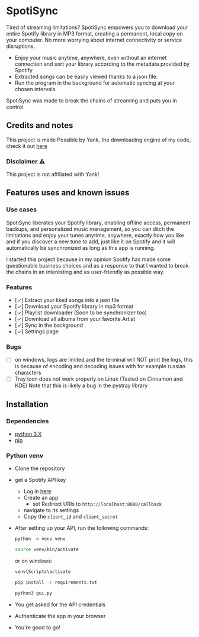 # SpotiSync

Tired of streaming limitations? SpotiSync empowers you to download your entire Spotify library in MP3 format, creating a permanent, local copy on your computer. No more worrying about internet connectivity or service disruptions.

- Enjoy your music anytime, anywhere, even without an internet connection and sort your library according to the metadata provided by Spotify
- Extracted songs can be easily viewed thanks to a json file.
- Run the program in the background for automatic syncing at your chosen intervals.

SpotiSync was made to break the chains of streaming and puts you in control.

## Credits and notes

This project is made Possible by Yank, the downloading engine of my code, check it out [here](https://github.com/G3VV/Yank)

### Disclaimer ⚠️

This project is not affiliated with Yank!

## Features uses and known issues

### Use cases

SpotiSync liberates your Spotify library, enabling offline access, permanent backups, and personalized music management, so you can ditch the limitations and enjoy your tunes anytime, anywhere, exactly how you like and if you discover a new tune to add, just like it on Spotify and it will automatically be synchronized as long as this app is running.

I started this project because in my opinion Spotify has made some questionable business choices and as a response to that I wanted to break the chains in an interesting and as user-friendly as possible way.

### Features

- [✓] Extract your liked songs into a json file
- [✓] Download your Spotify library in mp3 format
- [✓] Playlist downloader (Soon to be synchronizer too)
- [✓] Download all albums from your favorite Artist
- [✓] Sync in the background
- [✓] Settings page

### Bugs

- [ ] on windows, logs are limited and the terminal will NOT print the logs, this is because of encoding and decoding issues with for example russian characters
- [ ] Tray icon does not work properly on Linux (Tested on Cinnamon and KDE)
      Note that this is likely a bug in the pystray library

## Installation

### Dependencies

- [python 3.X](https://www.python.org/downloads/)
- [pip](https://pypi.org/project/pip/)

### Python venv

- Clone the repository
- get a Spotify API key

  - Log in [here](https://developer.spotify.com/dashboard/)
  - Create an app
    - set Redirect URIs to `http://localhost:8888/callback`
  - navigate to its settings
  - Copy the `client_id` and `client_secret`

- After setting up your API, run the following commands:

  ```bash
  python -m venv venv
  ```

  ```bash
  source venv/bin/activate
  ```

  or on windows:

  ```bash
  venv\Scripts\activate
  ```

  ```bash
  pip install -r requirements.txt
  ```

  ```bash
  python3 gui.py
  ```

- You get asked for the API credentials
- Authenticate the app in your browser
- You're good to go!
